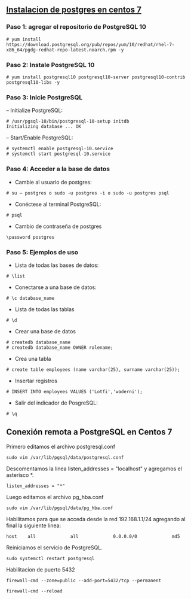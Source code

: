 ## [Instalacion de postgres en centos 7](https://yallalabs.com/linux/how-to-install-postgresql-10-on-centos-7-rhel-7/)

### Paso 1: agregar el repositorio de PostgreSQL 10

```postgresql
# yum install https://download.postgresql.org/pub/repos/yum/10/redhat/rhel-7-x86_64/pgdg-redhat-repo-latest.noarch.rpm -y
```
### Paso 2: Instale PostgreSQL 10

```postgresql
# yum install postgresql10 postgresql10-server postgresql10-contrib postgresql10-libs -y
```

### Paso 3: Inicie PostgreSQL

– Initialize PostgreSQL:

```postgresql
# /usr/pgsql-10/bin/postgresql-10-setup initdb
Initializing database ... OK
```

– Start/Enable PostgreSQL:

```postgresql
# systemctl enable postgresql-10.service
# systemctl start postgresql-10.service
```

### Paso 4: Acceder a la base de datos

- Cambie al usuario de postgres:

```postgresql
# su – postgres o sudo -u postgres -i o sudo -u postgres psql
```

- Conéctese al terminal PostgreSQL:

```postgresql
# psql
```

- Cambio de contraseña de postgres

```postgresql
\password postgres
```

### Paso 5: Ejemplos de uso

- Lista de todas las bases de datos:

```postgresql
# \list
```

- Conectarse a una base de datos:

```postgresql
# \c database_name
```

- Lista de todas las tablas

```postgresql
# \d
```

- Crear una base de datos

```postgresql
# createdb database_name
# createdb database_name OWNER rolename;
```

- Crea una tabla

```postgresql
# create table employees (name varchar(25), surname varchar(25));

```

- Insertar registros

```postgresql
# INSERT INTO employees VALUES ('Lotfi','waderni');
```

- Salir del indicador de PosgreSQL:

```postgresql
# \q
```

## Conexión remota a PostgreSQL en Centos 7

Primero editamos el archivo postgresql.conf

```postgresql
sudo vim /var/lib/pgsql/data/postgresql.conf
```

Descomentamos la linea listen_addresses = "localhost" y agregamos el asterisco *.

```postgresql
listen_addresses = "*"
```

Luego editamos el archivo pg_hba.conf

```postgresql
sudo vim /var/lib/pgsql/data/pg_hba.conf
```

Habilitamos para que se acceda desde la red 192.168.1.1/24 agregando al final la siguiente linea:

```postgresql
host    all             all             0.0.0.0/0             md5
```

Reiniciamos el servicio de PostgreSQL.

```postgresql
sudo systemctl restart postgresql
```

Habilitacion de puerto 5432

```postgresql
firewall-cmd --zone=public --add-port=5432/tcp --permanent

firewall-cmd --reload
```
